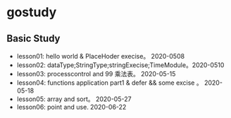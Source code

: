 # gostudy
## Basic Study
- lesson01: hello world & PlaceHoder execise。 2020-0508
- lesson02: dataType;StringType;stringExecise;TimeModule。2020-0510
- lesson03: processcontrol and 99 乘法表。 2020-05-15
- lesson04: functions application part1 & defer && some excise 。 2020-05-18
- lesson05: array and sort。 2020-05-27
- lesson06: point and use.   2020-06-22
